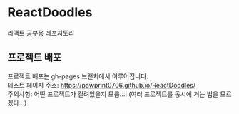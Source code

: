 # ReactDoodles
리액트 공부용 레포지토리   

## 프로젝트 배포
프로젝트 배포는 gh-pages 브랜치에서 이루어집니다.   
테스트 페이지 주소: https://pawprint0706.github.io/ReactDoodles/   
주의사항: 어떤 프로젝트가 걸려있을지 모름...! (여러 프로젝트를 동시에 거는 법을 모르겠다...)   

